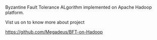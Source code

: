 Byzantine Fault Tolerance ALgorithm implemented on Apache Hadoop platform.


Vist us on to know more about project


https://github.com/Megadeus/BFT-on-Hadoop
